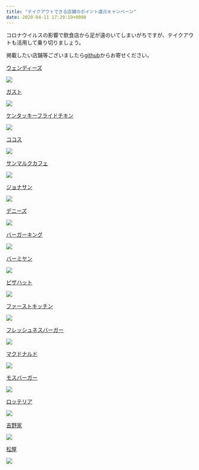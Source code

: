 ```yaml
---
title: "テイクアウトできる店舗のポイント還元キャンペーン"
date: 2020-04-11 17:29:19+0900
---
```


コロナウイルスの影響で飲食店から足が遠のいてしまいがちですが、テイクアウトも活用して乗り切りましょう。

掲載したい店舗等ございましたら[github](https://github.com/usop4/pokanpo/)からお寄せください。

[ウェンディーズ](https://pokanpo.com/tags/ウェンディーズ)

![](https://pokanpo.com/shops/ウェンディーズ.png)

[ガスト](https://pokanpo.com/tags/ガスト)

![](https://pokanpo.com/shops/ガスト.png)

[ケンタッキーフライドチキン](https://pokanpo.com/tags/ケンタッキーフライドチキン)

![](https://pokanpo.com/shops/ケンタッキーフライドチキン.png)

[ココス](https://pokanpo.com/tags/ココス)

![](https://pokanpo.com/shops/ココス.png)

[サンマルクカフェ](https://pokanpo.com/tags/サンマルクカフェ)

![](https://pokanpo.com/shops/サンマルクカフェ.png)

[ジョナサン](https://pokanpo.com/tags/ジョナサン)

![](https://pokanpo.com/shops/ジョナサン.png)

[デニーズ](https://pokanpo.com/tags/デニーズ)

![](https://pokanpo.com/shops/デニーズ.png)

[バーガーキング](https://pokanpo.com/tags/バーガーキング)

![](https://pokanpo.com/shops/バーガーキング.png)

[バーミヤン](https://pokanpo.com/tags/バーミヤン)

![](https://pokanpo.com/shops/バーミヤン.png)

[ピザハット](https://pokanpo.com/tags/ピザハット)

![](https://pokanpo.com/shops/ピザハット.png)

[ファーストキッチン](https://pokanpo.com/tags/ファーストキッチン)

![](https://pokanpo.com/shops/ファーストキッチン.png)

[フレッシュネスバーガー](https://pokanpo.com/tags/フレッシュネスバーガー)

![](https://pokanpo.com/shops/フレッシュネスバーガー.png)

[マクドナルド](https://pokanpo.com/tags/マクドナルド)

![](https://pokanpo.com/shops/マクドナルド.png)

[モスバーガー](https://pokanpo.com/tags/モスバーガー)

![](https://pokanpo.com/shops/モスバーガー.png)

[ロッテリア](https://pokanpo.com/tags/ロッテリア)

![](https://pokanpo.com/shops/ロッテリア.png)

[吉野家](https://pokanpo.com/tags/吉野家)

![](https://pokanpo.com/shops/吉野家.png)

[松屋](https://pokanpo.com/tags/松屋)

![](https://pokanpo.com/shops/松屋.png)
